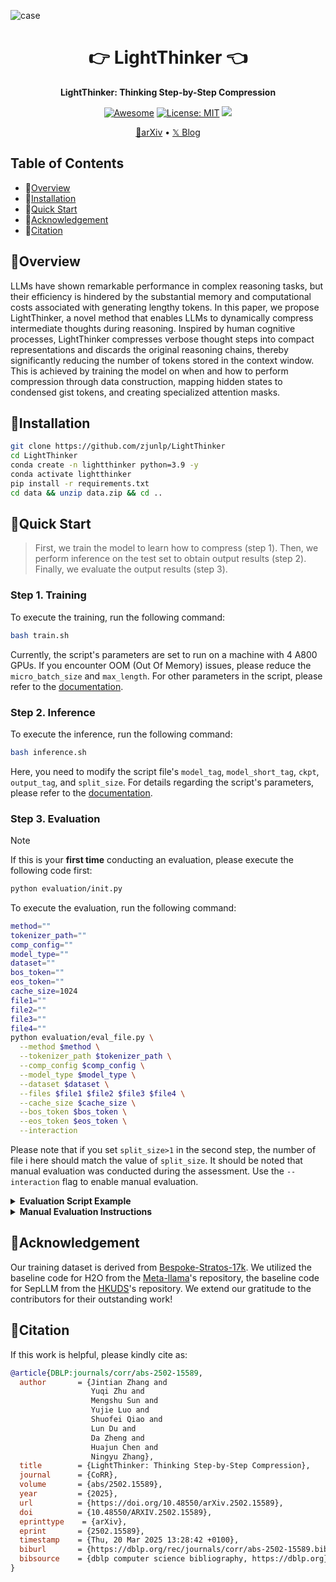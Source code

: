 ![case](assets/gif.gif)


<div align="center">
<h1 align="center"> 👉 LightThinker 👈 </h1>
<b>LightThinker: Thinking Step-by-Step Compression</b>

[![Awesome](https://awesome.re/badge.svg)](https://github.com/zjunlp/LightThinker) 
[![License: MIT](https://img.shields.io/badge/License-MIT-green.svg)](https://opensource.org/licenses/MIT)
![](https://img.shields.io/github/last-commit/zjunlp/LightThinker?color=green) 

<p align="center">
  <a href="https://arxiv.org/abs/2502.15589">📄arXiv</a> •
  <a href="https://x.com/zxlzr/status/1894729164609208338">𝕏 Blog</a> 
</p>

</div>

## Table of Contents

- 👀[Overview](#overview)
- 🔧[Installation](#installation)
- 🏃[Quick Start](#quick-start)
- 🎁[Acknowledgement](#acknowledgement)
- 🚩[Citation](#citation)

## 👀Overview

LLMs have shown remarkable performance in complex reasoning tasks, but their efficiency is hindered by the substantial memory and computational costs associated with generating lengthy tokens. In this paper, we propose LightThinker, a novel method that enables LLMs to dynamically compress intermediate thoughts during reasoning. Inspired by human cognitive processes, LightThinker compresses verbose thought steps into compact representations and discards the original reasoning chains, thereby significantly reducing the number of tokens stored in the context window. This is achieved by training the model on when and how to perform compression through data construction, mapping hidden states to condensed gist tokens, and creating specialized attention masks.


## 🔧Installation

```bash
git clone https://github.com/zjunlp/LightThinker
cd LightThinker
conda create -n lightthinker python=3.9 -y
conda activate lightthinker
pip install -r requirements.txt
cd data && unzip data.zip && cd ..
```


## 🏃Quick Start

> First, we train the model to learn how to compress (step 1). Then, we perform inference on the test set to obtain output results (step 2). Finally, we evaluate the output results (step 3).

### Step 1. Training

To execute the training, run the following command:

```bash
bash train.sh
```

Currently, the script's parameters are set to run on a machine with 4 A800 GPUs. If you encounter OOM (Out Of Memory) issues, please reduce the `micro_batch_size` and `max_length`. For other parameters in the script, please refer to the [documentation](./ARGS.md).

### Step 2. Inference

To execute the inference, run the following command:

```bash
bash inference.sh
```

Here, you need to modify the script file's `model_tag`, `model_short_tag`, `ckpt`, `output_tag`, and `split_size`. For details regarding the script's parameters, please refer to the [documentation](./ARGS.md).


### Step 3. Evaluation

> [!NOTE]
> If this is your **first time** conducting an evaluation, please execute the following code first:
```bash
python evaluation/init.py
```

To execute the evaluation, run the following command:

```bash
method=""
tokenizer_path=""
comp_config=""
model_type=""
dataset=""
bos_token=""
eos_token=""
cache_size=1024
file1=""
file2=""
file3=""
file4=""
python evaluation/eval_file.py \
  --method $method \
  --tokenizer_path $tokenizer_path \
  --comp_config $comp_config \
  --model_type $model_type \
  --dataset $dataset \
  --files $file1 $file2 $file3 $file4 \
  --cache_size $cache_size \
  --bos_token $bos_token \
  --eos_token $eos_token \
  --interaction 
```

Please note that if you set `split_size>1` in the second step, the number of file i here should match the value of `split_size`. It should be noted that manual evaluation was conducted during the assessment. Use the `--interaction` flag to enable manual evaluation. 

<details> 
<summary><b>Evaluation Script Example</b></summary>

```bash
# The optional values for the method argument are 'anchor-token', 'normal', 'kvcache', and 'anchor-thought'.
method="anchor-thought"
tokenizer_path="Qwen/Qwen2.5-7B-Instruct"
comp_config="configs/LightThinker/qwen/v1.json"
model_type="qwen"
dataset="gpqa"
bos_token="<|im_start|>"
eos_token="<|im_end|>"
cache_size=1024
folder=""
ckpt=1045
file1="inference_results/${folder}/${dataset}/${ckpt}/1-4qwen_7b.jsonl"
file2="inference_results/${folder}/${dataset}/${ckpt}/2-4qwen_7b.jsonl"
file3="inference_results/${folder}/${dataset}/${ckpt}/3-4qwen_7b.jsonl"
file4="inference_results/${folder}/${dataset}/${ckpt}/4-4qwen_7b.jsonl"
python evaluation/eval_file.py \
  --method $method \
  --tokenizer_path $tokenizer_path \
  --comp_config $comp_config \
  --model_type $model_type \
  --dataset $dataset \
  --files $file1 $file2 $file3 $file4 \
  --cache_size $cache_size \
  --bos_token $bos_token \
  --eos_token $eos_token \
  --interaction 
```
</details>

<details> 
<summary><b>Manual Evaluation Instructions</b></summary>

When string matching fails, the output will be displayed in the format "Model Answer" <=> "Standard Answer". At this point, you can input "y" or "n" to evaluate this case. If you believe the model's answer extraction is incorrect, you can input "e" to print the model's complete output, and then input "y" or "n" to evaluate this case.
</details>



## 🎁Acknowledgement

Our training dataset is derived from [Bespoke-Stratos-17k](https://huggingface.co/datasets/bespokelabs/Bespoke-Stratos-17k). We utilized the baseline code for H2O from the [Meta-llama](https://github.com/meta-llama/llama-cookbook)'s repository, the baseline code for SepLLM from the [HKUDS](https://github.com/HKUDS/SepLLM)'s repository. We extend our gratitude to the contributors for their outstanding work!


## 🚩Citation

If this work is helpful, please kindly cite as:

```bibtex
@article{DBLP:journals/corr/abs-2502-15589,
  author       = {Jintian Zhang and
                  Yuqi Zhu and
                  Mengshu Sun and
                  Yujie Luo and
                  Shuofei Qiao and
                  Lun Du and
                  Da Zheng and
                  Huajun Chen and
                  Ningyu Zhang},
  title        = {LightThinker: Thinking Step-by-Step Compression},
  journal      = {CoRR},
  volume       = {abs/2502.15589},
  year         = {2025},
  url          = {https://doi.org/10.48550/arXiv.2502.15589},
  doi          = {10.48550/ARXIV.2502.15589},
  eprinttype    = {arXiv},
  eprint       = {2502.15589},
  timestamp    = {Thu, 20 Mar 2025 13:28:42 +0100},
  biburl       = {https://dblp.org/rec/journals/corr/abs-2502-15589.bib},
  bibsource    = {dblp computer science bibliography, https://dblp.org}
}
```





